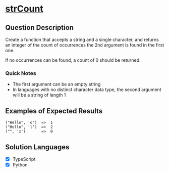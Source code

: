 # [strCount](https://www.codewars.com/kata/5865918c6b569962950002a1/train/)

## Question Description

Create a function that accepts a string and a single character, and returns an integer of the count of occurrences the 2nd argument is found in the first one.

If no occurrences can be found, a count of 0 should be returned.

### Quick Notes

- The first argument can be an empty string
- In languages with no distinct character data type, the second argument will be a string of length 1

## Examples of Expected Results

```
("Hello", 'o')  =>  1
("Hello", 'l')  =>  2
("", 'z')       =>  0
```

## Solution Languages

- [x] TypeScript
- [x] Python
